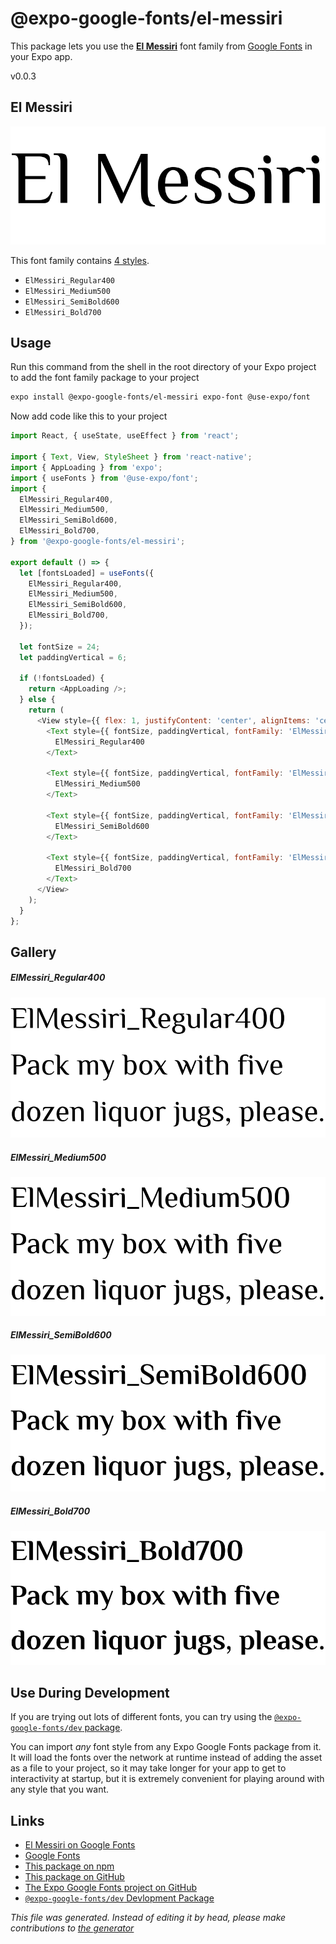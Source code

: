 # @expo-google-fonts/el-messiri

This package lets you use the [**El Messiri**](https://fonts.google.com/specimen/El+Messiri) font family from [Google Fonts](https://fonts.google.com/) in your Expo app.

v0.0.3

## El Messiri

![El Messiri](./font-family.png)

This font family contains [4 styles](#gallery).

- `ElMessiri_Regular400`
- `ElMessiri_Medium500`
- `ElMessiri_SemiBold600`
- `ElMessiri_Bold700`

## Usage

Run this command from the shell in the root directory of your Expo project to add the font family package to your project
```sh
expo install @expo-google-fonts/el-messiri expo-font @use-expo/font
```

Now add code like this to your project
```js
import React, { useState, useEffect } from 'react';

import { Text, View, StyleSheet } from 'react-native';
import { AppLoading } from 'expo';
import { useFonts } from '@use-expo/font';
import {
  ElMessiri_Regular400,
  ElMessiri_Medium500,
  ElMessiri_SemiBold600,
  ElMessiri_Bold700,
} from '@expo-google-fonts/el-messiri';

export default () => {
  let [fontsLoaded] = useFonts({
    ElMessiri_Regular400,
    ElMessiri_Medium500,
    ElMessiri_SemiBold600,
    ElMessiri_Bold700,
  });

  let fontSize = 24;
  let paddingVertical = 6;

  if (!fontsLoaded) {
    return <AppLoading />;
  } else {
    return (
      <View style={{ flex: 1, justifyContent: 'center', alignItems: 'center' }}>
        <Text style={{ fontSize, paddingVertical, fontFamily: 'ElMessiri_Regular400' }}>
          ElMessiri_Regular400
        </Text>

        <Text style={{ fontSize, paddingVertical, fontFamily: 'ElMessiri_Medium500' }}>
          ElMessiri_Medium500
        </Text>

        <Text style={{ fontSize, paddingVertical, fontFamily: 'ElMessiri_SemiBold600' }}>
          ElMessiri_SemiBold600
        </Text>

        <Text style={{ fontSize, paddingVertical, fontFamily: 'ElMessiri_Bold700' }}>
          ElMessiri_Bold700
        </Text>
      </View>
    );
  }
};

```

## Gallery

##### ElMessiri_Regular400
![ElMessiri_Regular400](./05a194beec1a2e2d57ac0ee1d517ad0b59142391481adbd18fee77752639ddda.ttf.png)

##### ElMessiri_Medium500
![ElMessiri_Medium500](./9da80f76bf936a3cccb71afc2d2a95fcb8eb5be79a494c0b44e5e75f61031a05.ttf.png)

##### ElMessiri_SemiBold600
![ElMessiri_SemiBold600](./dc6415daf94f76a9dbea542ec17e7df4f5b01a18796c44448bd0c817cd2d433e.ttf.png)

##### ElMessiri_Bold700
![ElMessiri_Bold700](./a25eabeb2e7f6f2cbe92e832bf052cb0bd0930c95b6457ee6cb8469552b97c63.ttf.png)


## Use During Development

If you are trying out lots of different fonts, you can try using the [`@expo-google-fonts/dev` package](https://github.com/expo/google-fonts/tree/master/font-packages/dev#readme).

You can import *any* font style from any Expo Google Fonts package from it. It will load the fonts
over the network at runtime instead of adding the asset as a file to your project, so it may take longer
for your app to get to interactivity at startup, but it is extremely convenient
for playing around with any style that you want.

## Links

- [El Messiri on Google Fonts](https://fonts.google.com/specimen/El+Messiri)
- [Google Fonts](https://fonts.google.com/)
- [This package on npm](https://www.npmjs.com/package/@expo-google-fonts/el-messiri)
- [This package on GitHub](https://github.com/expo/google-fonts/tree/master/font-packages/el-messiri)
- [The Expo Google Fonts project on GitHub](https://github.com/expo/google-fonts)
- [`@expo-google-fonts/dev` Devlopment Package](https://github.com/expo/google-fonts/tree/master/font-packages/dev)


*This file was generated. Instead of editing it by head, please make contributions to [the generator](https://github.com/expo/google-fonts/tree/master/packages/generator)*
